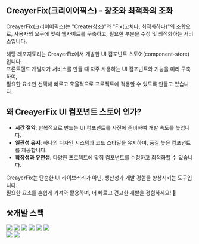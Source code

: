 ## CreayerFix(크리이어픽스) - 창조와 최적화의 조화

CreayerFix(크리이어픽스)는 "Create(창조)"와 "Fix(고치다, 최적화하다)"의 조합으로,
사용자의 요구에 맞춰 웹사이트를 구축하고, 필요한 부분을 수정 및 최적화하는 서비스입니다.

해당 레포지토리는 CreayerFix에서 개발한 UI 컴포넌트 스토어(component-store)입니다.\
프론트엔드 개발자가 서비스를 만들 때 자주 사용하는 UI 컴포넌트와 기능을 미리 구축하여,\
필요한 요소만 선택해 빠르고 효율적으로 프로젝트에 적용할 수 있도록 만들고 있습니다.

## 왜 CreayerFix UI 컴포넌트 스토어 인가?

- **시간 절약**: 반복적으로 만드는 UI 컴포넌트를 사전에 준비하여 개발 속도를 높입니다.
- **일관성 유지**: 하나의 디자인 시스템과 코드 스타일을 유지하며, 품질 높은 컴포넌트를 제공합니다.
- **확장성과 유연성**: 다양한 프로젝트에 맞춰 컴포넌트를 수정하고 최적화할 수 있습니다.

CreayerFix는 단순한 UI 라이브러리가 아닌, 생산성과 개발 경험을 향상시키는 도구입니다.\
필요한 요소를 손쉽게 가져와 활용하며, 더 빠르고 견고한 개발을 경험하세요! 🚀

## ⚒️개발 스택

![](https://img.shields.io/badge/typescript-3578e5?style=for-the-badge&logo=typescript&logoColor=white)
![](https://img.shields.io/badge/Next.js-000000?style=for-the-badge&logo=Next.js&logoColor=white)
![](https://img.shields.io/badge/REACT-087ea4?style=for-the-badge&logo=REACT&logoColor=white)
![](https://img.shields.io/badge/storybook-FF4785?style=for-the-badge&logo=storybook&logoColor=white)
![](https://img.shields.io/badge/styledComponents-db7093?style=for-the-badge&logo=styled-components&logoColor=white)
![](https://img.shields.io/badge/AXIOS-671ddf?style=for-the-badge&logo=AXIOS&logoColor=white)\
![](https://img.shields.io/badge/reactquery-ff4154?style=for-the-badge&logo=reactquery&logoColor=white)
![](https://img.shields.io/badge/recoil-3578e5?style=for-the-badge&logo=recoil&logoColor=white)
